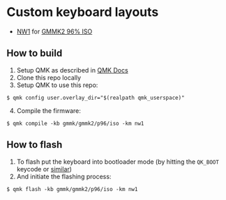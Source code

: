 # Custom keyboard layouts

* [NW1](keyboards/gmmk/gmmk2/p96/iso/keymaps/nw1/readme.md) for [GMMK2 96% ISO]([2](https://www.gloriousgaming.com/products/gmmk2))

## How to build

1. Setup QMK as described in [QMK Docs](https://docs.qmk.fm/#/newbs)
2. Clone this repo locally
3. Setup QMK to use this repo: 
```
$ qmk config user.overlay_dir="$(realpath qmk_userspace)"
```
4. Compile the firmware:
```
$ qmk compile -kb gmmk/gmmk2/p96/iso -km nw1
```

## How to flash

1. To flash put the keyboard into bootloader mode (by hitting the `QK_BOOT` keycode or [similar](https://docs.qmk.fm/#/newbs_flashing))
2. And initiate the flashing process:
```
$ qmk flash -kb gmmk/gmmk2/p96/iso -km nw1
```

